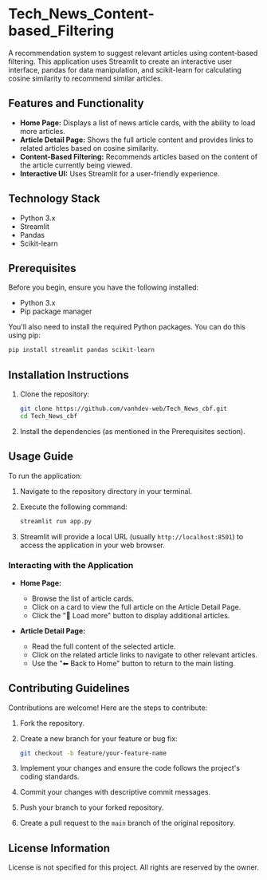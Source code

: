 # Tech_News_Content-based_Filtering

A recommendation system to suggest relevant articles using content-based filtering. This application uses Streamlit to create an interactive user interface, pandas for data manipulation, and scikit-learn for calculating cosine similarity to recommend similar articles.

## Features and Functionality

*   **Home Page:** Displays a list of news article cards, with the ability to load more articles.
*   **Article Detail Page:** Shows the full article content and provides links to related articles based on cosine similarity.
*   **Content-Based Filtering:** Recommends articles based on the content of the article currently being viewed.
*   **Interactive UI:** Uses Streamlit for a user-friendly experience.

## Technology Stack

*   Python 3.x
*   Streamlit
*   Pandas
*   Scikit-learn

## Prerequisites

Before you begin, ensure you have the following installed:

*   Python 3.x
*   Pip package manager

You'll also need to install the required Python packages. You can do this using pip:

```bash
pip install streamlit pandas scikit-learn
```

## Installation Instructions

1.  Clone the repository:

    ```bash
    git clone https://github.com/vanhdev-web/Tech_News_cbf.git
    cd Tech_News_cbf
    ```

2.  Install the dependencies (as mentioned in the Prerequisites section).

## Usage Guide

To run the application:

1.  Navigate to the repository directory in your terminal.
2.  Execute the following command:

    ```bash
    streamlit run app.py
    ```

3.  Streamlit will provide a local URL (usually `http://localhost:8501`) to access the application in your web browser.

### Interacting with the Application

*   **Home Page:**
    *   Browse the list of article cards.
    *   Click on a card to view the full article on the Article Detail Page.
    *   Click the "📄 Load more" button to display additional articles.

*   **Article Detail Page:**
    *   Read the full content of the selected article.
    *   Click on the related article links to navigate to other relevant articles.
    *   Use the "⬅ Back to Home" button to return to the main listing.


## Contributing Guidelines

Contributions are welcome! Here are the steps to contribute:

1.  Fork the repository.
2.  Create a new branch for your feature or bug fix:

    ```bash
    git checkout -b feature/your-feature-name
    ```

3.  Implement your changes and ensure the code follows the project's coding standards.
4.  Commit your changes with descriptive commit messages.
5.  Push your branch to your forked repository.
6.  Create a pull request to the `main` branch of the original repository.

## License Information

License is not specified for this project. All rights are reserved by the owner.
